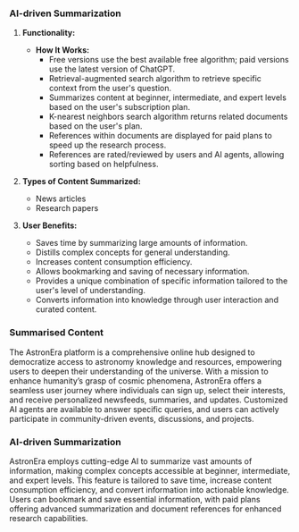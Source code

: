 ### AI-driven Summarization

1. **Functionality:**

   - **How It Works:**
     - Free versions use the best available free algorithm; paid versions use the latest version of
       ChatGPT.
     - Retrieval-augmented search algorithm to retrieve specific context from the user's question.
     - Summarizes content at beginner, intermediate, and expert levels based on the user's
       subscription plan.
     - K-nearest neighbors search algorithm returns related documents based on the user's plan.
     - References within documents are displayed for paid plans to speed up the research process.
     - References are rated/reviewed by users and AI agents, allowing sorting based on helpfulness.

2. **Types of Content Summarized:**

   - News articles
   - Research papers

3. **User Benefits:**
   - Saves time by summarizing large amounts of information.
   - Distills complex concepts for general understanding.
   - Increases content consumption efficiency.
   - Allows bookmarking and saving of necessary information.
   - Provides a unique combination of specific information tailored to the user's level of
     understanding.
   - Converts information into knowledge through user interaction and curated content.

### Summarised Content

The AstronEra platform is a comprehensive online hub designed to democratize access to astronomy
knowledge and resources, empowering users to deepen their understanding of the universe. With a
mission to enhance humanity’s grasp of cosmic phenomena, AstronEra offers a seamless user journey
where individuals can sign up, select their interests, and receive personalized newsfeeds,
summaries, and updates. Customized AI agents are available to answer specific queries, and users can
actively participate in community-driven events, discussions, and projects.

### AI-driven Summarization

AstronEra employs cutting-edge AI to summarize vast amounts of information, making complex concepts
accessible at beginner, intermediate, and expert levels. This feature is tailored to save time,
increase content consumption efficiency, and convert information into actionable knowledge. Users
can bookmark and save essential information, with paid plans offering advanced summarization and
document references for enhanced research capabilities.
